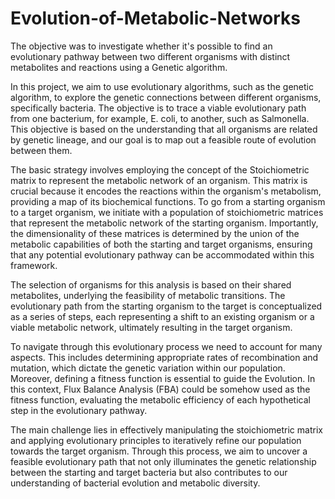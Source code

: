 # Evolution-of-Metabolic-Networks
The objective was to investigate whether it's possible to find an evolutionary pathway between two different organisms with distinct metabolites and reactions using a Genetic algorithm.


In this project, we aim to use evolutionary algorithms, such as the genetic algorithm, to explore the genetic connections between different organisms, specifically bacteria. The objective is to trace a viable evolutionary path from one bacterium, for example, E. coli, to another, such as Salmonella. This objective is based on the understanding that all organisms are related by genetic lineage, and our goal is to map out a feasible route of evolution between them.

The basic strategy involves employing the concept of the Stoichiometric matrix to represent the metabolic network of an organism. This matrix is crucial because it encodes the reactions within the organism's metabolism, providing a map of its biochemical functions. To go from a starting organism to a target organism, we initiate with a population of stoichiometric matrices that represent the metabolic network of the starting organism. Importantly, the dimensionality of these matrices is determined by the union of the metabolic capabilities of both the starting and target organisms, ensuring that any potential evolutionary pathway can be accommodated within this framework.

The selection of organisms for this analysis is based on their shared metabolites, underlying the feasibility of metabolic transitions. The evolutionary path from the starting organism to the target is conceptualized as a series of steps, each representing a shift to an existing organism or a viable metabolic network, ultimately resulting in the target organism.

To navigate through this evolutionary process we need to account for many aspects. This includes determining appropriate rates of recombination and mutation, which dictate the genetic variation within our population. Moreover, defining a fitness function is essential to guide the Evolution. In this context, Flux Balance Analysis (FBA) could be somehow used as the fitness function, evaluating the metabolic efficiency of each hypothetical step in the evolutionary pathway.

The main challenge lies in effectively manipulating the stoichiometric matrix and applying evolutionary principles to iteratively refine our population towards the target organism. Through this process, we aim to uncover a feasible evolutionary path that not only illuminates the genetic relationship between the starting and target bacteria but also contributes to our understanding of bacterial evolution and metabolic diversity.

